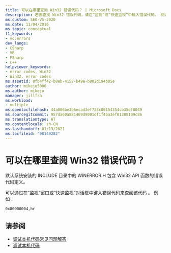 ```yaml
---
title: 可以在哪里查阅 Win32 错误代码？ | Microsoft Docs
description: 若要查找 Win32 错误代码，请在“监视”或“快速监视”中输入错误代码。 例如，“0x80000004,hr”。 此错误代码定义位于 INCLUDE\WINERROR.H 中。
ms.custom: SEO-VS-2020
ms.date: 11/04/2016
ms.topic: conceptual
f1_keywords:
- vc.errors
dev_langs:
- CSharp
- VB
- FSharp
- C++
helpviewer_keywords:
- error codes, Win32
- Win32, error codes
ms.assetid: 8fb4ff42-b8eb-4152-b49e-b802d194b05e
author: mikejo5000
ms.author: mikejo
manager: jillfra
ms.workload:
- multiple
ms.openlocfilehash: 44a006be3b6ecad3ef723c00154354cb35df0049
ms.sourcegitcommit: 957da60a881469d9001df1f4ba3ef01388109c86
ms.translationtype: HT
ms.contentlocale: zh-CN
ms.lasthandoff: 01/13/2021
ms.locfileid: "98149282"
---
```

# <a name="where-can-i-look-up-win32-error-codes"></a>可以在哪里查阅 Win32 错误代码？
默认系统安装的 INCLUDE 目录中的 WINERROR.H 包含 Win32 API 函数的错误代码定义。

 可以通过在“监视”窗口或“快速监视”对话框中键入错误代码来查阅该代码   。 例如：

`0x80000004,hr`

## <a name="see-also"></a>请参阅
- [调试本机代码常见问题解答](../debugger/debugging-native-code-faqs.md)
- [调试本机代码](../debugger/debugging-native-code.md)